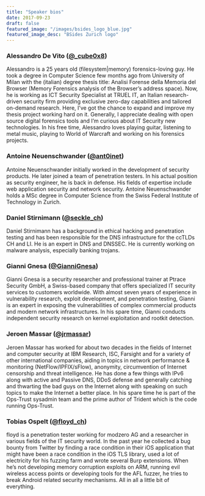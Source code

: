 ```yaml
---
title: "Speaker bios"
date: 2017-09-23
draft: false
featured_image: "/images/bsides_logo_blue.jpg"
featured_image_desc: "BSides Zurich logo"
---
```


### Alessandro De Vito ([@\_cube0x8](https://twitter.com/_cube0x8))

Alessandro is a 25 years old (filesystem|memory) forensics-loving guy. He took a
degree in Computer Science few months ago from University of Milan with the
(italian) degree thesis title: Analisi Forense della Memoria del Browser (Memory
Forensics analysis of the Browser’s address space). Now, he is working as ICT
Security Specialist at TRUEL IT, an Italian research-driven security firm
providing exclusive zero-day capabilities and tailored on-demand research. Here,
I’ve got the chance to expand and improve my thesis project working hard on it.
Generally, I appreciate dealing with open source digital forensics tools and I’m
curious about IT Security new technologies. In his free time, Alessandro loves
playing guitar, listening to metal music, playing to World of Warcraft and
working on his forensics projects.

### Antoine Neuenschwander ([@ant0inet](https://twitter.com/ant0inet))

Antoine Neuenschwander initially worked in the development of security products.
He later joined a team of penetration testers. In his actual position as
security engineer, he is back in defense. His fields of expertise include web
application security and network security. Antoine Neuenschwander holds a MSc
degree in Computer Science from the Swiss Federal Institute of Technology in
Zurich.

### Daniel Stirnimann ([@seckle_ch](https://twitter.com/seckle_ch))

Daniel Stirnimann has a background in ethical hacking and penetration testing
and has been responsible for the DNS infrastructure for the ccTLDs CH and LI. He
is an expert in DNS and DNSSEC. He is currently working on malware analysis,
especially banking trojans.

### Gianni Gnesa ([@GianniGnesa](https://twitter.com/GianniGnesa))

Gianni Gnesa is a security researcher and professional trainer at Ptrace
Security GmbH, a Swiss-based company that offers specialized IT security
services to customers worldwide. With almost seven years of experience in
vulnerability research, exploit development, and penetration testing, Gianni is
an expert in exposing the vulnerabilities of complex commercial products and
modern network infrastructures. In his spare time, Gianni conducts independent
security research on kernel exploitation and rootkit detection.

### Jeroen Massar ([@jrmassar](https://twitter.com/jrmassar))

Jeroen Massar has worked for about two decades in the fields of Internet and
computer security at IBM Research, ISC, Farsight and for a variety of other
international companies, aiding in topics in network performance & monitoring
(NetFlow/IPFIX/sFlow), anonymity, circumvention of Internet censorship and
threat intelligence. He has done a few things with IPv6 along with active and
Passive DNS, DDoS defense and generally catching and thwarting the bad guys on
the Internet along with speaking on such topics to make the Internet a better
place. In his spare time he is part of the Ops-Trust sysadmin team and the prime
author of Trident which is the code running Ops-Trust.

### Tobias Ospelt ([@floyd_ch](https://twitter.com/floyd_ch))

floyd is a penetration tester working for modzero AG and a researcher in various
fields of the IT security world. In the past year he collected a bug bounty from
Twitter by finding a race condition in their iOS application that might have
been a race condition in the iOS TLS library, used a lot of electricity for his
fuzzing farm and wrote several Burp extensions. When he’s not developing memory
corruption exploits on ARM, running evil wireless access points or developing
tools for the AFL fuzzer, he tries to break Android related security mechanisms.
All in all a little bit of everything.
